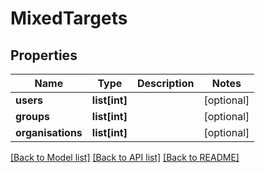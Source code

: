 # MixedTargets

## Properties
Name | Type | Description | Notes
------------ | ------------- | ------------- | -------------
**users** | **list[int]** |  | [optional] 
**groups** | **list[int]** |  | [optional] 
**organisations** | **list[int]** |  | [optional] 

[[Back to Model list]](../README.md#documentation-for-models) [[Back to API list]](../README.md#documentation-for-api-endpoints) [[Back to README]](../README.md)


